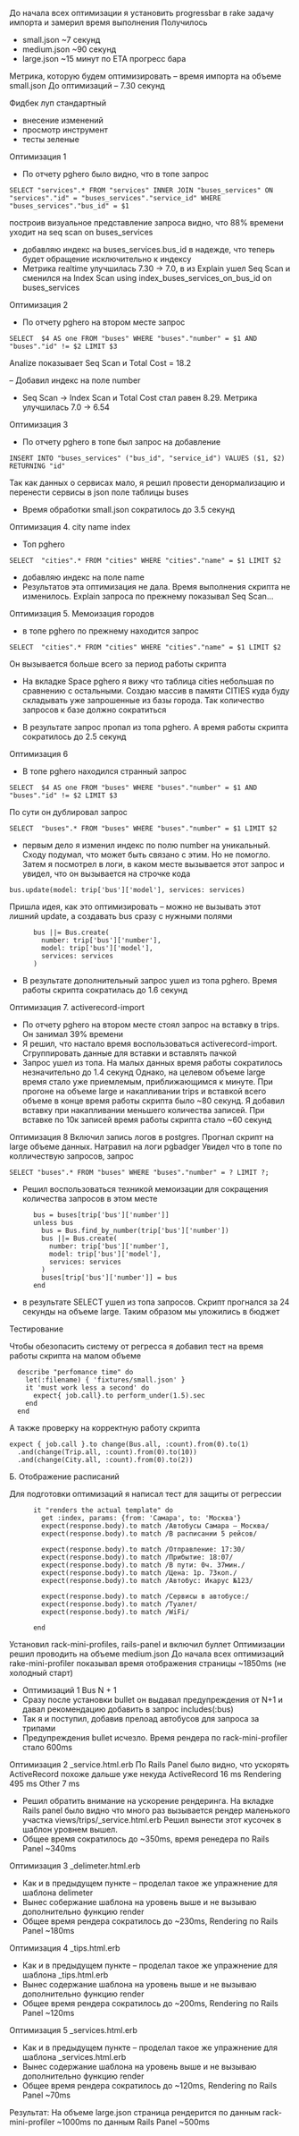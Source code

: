 До начала всех оптимизации я установить progressbar в rake задачу импорта и замерил время выполнения 
Получилось
- small.json ~7 секунд
- medium.json ~90 секунд
- large.json ~15 минут по ETA прогресс бара

Метрика, которую будем оптимизировать – время импорта на объеме small.json
До оптимизаций – 7.30 секунд

Фидбек луп стандартный
- внесение изменений
- просмотр инструмент
- тесты зеленые

Оптимизация 1

- По отчету pghero было видно, что в топе запрос
```
SELECT "services".* FROM "services" INNER JOIN "buses_services" ON "services"."id" = "buses_services"."service_id" WHERE "buses_services"."bus_id" = $1
```
построив визуальное представление запроса видно, что 88% времени уходит на seq scan on buses_services 

- добавляю индекс на buses_services.bus_id в надежде, что теперь будет обращение исключительно к индексу
- Метрика realtime улучшилась 7.30 -> 7.0, в из Explain ушел Seq Scan и сменился на Index Scan using index_buses_services_on_bus_id on buses_services 

Оптимизация 2

- По отчету pghero на втором месте запрос

```
SELECT  $4 AS one FROM "buses" WHERE "buses"."number" = $1 AND "buses"."id" != $2 LIMIT $3
```

Analize показывает Seq Scan и Total Cost = 18.2

– Добавил индекс на поле number
- Seq Scan -> Index Scan и Total Cost стал равен 8.29. Метрика улучшилась 7.0 -> 6.54

Оптимизация 3
- По отчету pghero в топе был запрос на добавление
```
INSERT INTO "buses_services" ("bus_id", "service_id") VALUES ($1, $2) RETURNING "id"
```
Так как данных о сервисах мало, я решил провести денормализацию и перенести сервисы в json поле таблицы buses

- Время обработки small.json сократилось до 3.5 секунд


Оптимизация 4. city name index
- Топ pghero
```
SELECT  "cities".* FROM "cities" WHERE "cities"."name" = $1 LIMIT $2

```
- добавляю индекс на поле name
- Результатов эта оптимизация не дала. Время выполнения скрипта не изменилось. Explain запроса по прежнему показывал Seq Scan...

Оптимизация 5. Мемоизация городов
- в топе pghero по прежнему находится запрос 
```
SELECT  "cities".* FROM "cities" WHERE "cities"."name" = $1 LIMIT $2
```
Он вызывается больше всего за период работы скрипта

- На вкладке Space pghero я вижу что таблица cities небольшая по сравнению с остальными. Создаю массив в памяти CITIES куда буду складывать уже запрошенные из базы города. Так количество запросов к базе должно сократиться

- В результате запрос пропал из топа pghero. А время работы скрипта сократилось до 2.5 секунд

Оптимизация 6

- В топе pghero находился странный запрос
```
SELECT  $4 AS one FROM "buses" WHERE "buses"."number" = $1 AND "buses"."id" != $2 LIMIT $3
```
По сути он дублировал запрос 
```
SELECT  "buses".* FROM "buses" WHERE "buses"."number" = $1 LIMIT $2
```

- первым дело я изменил индекс по полю number на уникальный. Сходу подумал, что может быть связано с этим. Но не помогло. Затем я посмотрел в логи, в каком месте вызывается этот запрос и увидел, что он вызывается на строчке кода 
```
bus.update(model: trip['bus']['model'], services: services)
```
Пришла идея, как это оптимизировать – можно не вызывать этот лишний update, а создавать bus сразу с нужными полями
```
      bus ||= Bus.create(
        number: trip['bus']['number'],
        model: trip['bus']['model'], 
        services: services
      )
```

- В результате дополнительный запрос ушел из топа pghero. Время работы скрипта сократилась до 1.6 секунд

Оптимизация 7. activerecord-import
- По отчету pghero на втором месте стоял запрос на вставку в trips. Он занимал 39% времени
- Я решил, что настало время воспользоваться activerecord-import. Сгруппировать данные для вставки и вставлять пачкой
- Запрос ушел из топа. На малых данных время работы сократилось незначительно до 1.4 секунд
Однако, на целевом объеме large время стало уже приемлемым, приближающимся к минуте. 
При прогоне на объеме large и накапливании trips и вставкой всего объеме в конце время работы скрипта было ~80 секунд. Я добавил вставку при накапливании меньшего количества записей. При вставке по 10к записей время работы скрипта стало ~60 секунд

Оптимизация 8
Включил запись логов в postgres. Прогнал скрипт на large объеме данных. Натравил на логи pgbadger
Увидел что в топе по колличествую запросов, запрос
```
SELECT "buses".* FROM "buses" WHERE "buses"."number" = ? LIMIT ?;
```

- Решил воспользоваться техникой мемоизации для сокращения количества запросов в этом месте
```
      bus = buses[trip['bus']['number']]
      unless bus
        bus = Bus.find_by_number(trip['bus']['number'])
        bus ||= Bus.create(
          number: trip['bus']['number'],
          model: trip['bus']['model'], 
          services: services
        )
        buses[trip['bus']['number']] = bus
      end
```

- в результате SELECT ушел из топа запросов. Скрипт прогнался за 24 секунды на объеме large. Таким образом мы уложились в бюджет

Тестирование

Чтобы обезопасить систему от регресса я добавил тест на время работы скрипта на малом объеме
```
  describe "perfomance time" do
    let(:filename) { 'fixtures/small.json' }
    it 'must work less a second' do
      expect{ job.call}.to perform_under(1.5).sec
    end
  end
```
А также проверку на корректную работу скрипта
```
expect { job.call }.to change(Bus.all, :count).from(0).to(1)
  .and(change(Trip.all, :count).from(0).to(10))
  .and(change(City.all, :count).from(0).to(2))
```

Б. Отображение расписаний

Для подготовки оптимизаций я написал тест для защиты от регрессии
```
      it "renders the actual template" do
        get :index, params: {from: 'Самара', to: 'Москва'}
        expect(response.body).to match /Автобусы Самара – Москва/
        expect(response.body).to match /В расписании 5 рейсов/

        expect(response.body).to match /Отправление: 17:30/
        expect(response.body).to match /Прибытие: 18:07/
        expect(response.body).to match /В пути: 0ч. 37мин./
        expect(response.body).to match /Цена: 1р. 73коп./
        expect(response.body).to match /Автобус: Икарус №123/

        expect(response.body).to match /Сервисы в автобусе:/
        expect(response.body).to match /Туалет/
        expect(response.body).to match /WiFi/
        
      end

```

Установил rack-mini-profiles, rails-panel и включил буллет
Оптимизации решил проводить на объеме medium.json
До начала всех оптимизаций rake-mini-profiler показывал время отображения страницы ~1850ms (не холодный старт)

- Оптимизаций 1 Bus N + 1
- Сразу после установки bullet он выдавал предупреждения от N+1 и давал рекомендацию добавить в запрос includes(:bus)
- Так я и поступил, добавив прелоад автобусов для запроса за трипами
- Предупреждения bullet исчезло. Время рендера по rack-mini-profiler стало 600ms


Оптимизация 2 _service.html.erb
По Rails Panel было видно, что ускорять ActiveRecord похоже дальше уже некуда
ActiveRecord 16 ms
Rendering	495 ms
Other	7 ms

- Решил обратить внимание на ускорение рендеринга. На вкладке Rails panel было видно что много раз вызывается рендер маленького участка views/trips/_service.html.erb
Решил вынести этот кусочек в шаблон уровнем вышел.
- Общее время сократилось до ~350ms, время ренедера по Rails Panel ~340ms

Оптимизация 3 _delimeter.html.erb
- Как и в предыдущем пункте – проделал такое же упражнение для шаблона delimeter
- Вынес собержание шаблона на уровень выше и не вызываю дополнительно функцию render
- Общее время рендера сократилось до ~230ms, Rendering по Rails Panel ~180ms

Оптимизация 4 _tips.html.erb
- Как и в предыдущем пункте – проделал такое же упражнение для шаблона _tips.html.erb
- Вынес содержание шаблона на уровень выше и не вызываю дополнительно функцию render
- Общее время рендера сократилось до ~200ms, Rendering по Rails Panel ~120ms

Оптимизация 5 _services.html.erb
- Как и в предыдущем пункте – проделал такое же упражнение для шаблона _services.html.erb
- Вынес содержание шаблона на уровень выше и не вызываю дополнительно функцию render
- Общее время рендера сократилось до ~120ms, Rendering по Rails Panel ~70ms

Результат:
На объеме large.json страница рендерится 
по данным rack-mini-profiler ~1000ms 
по данным Rails Panel ~500ms

